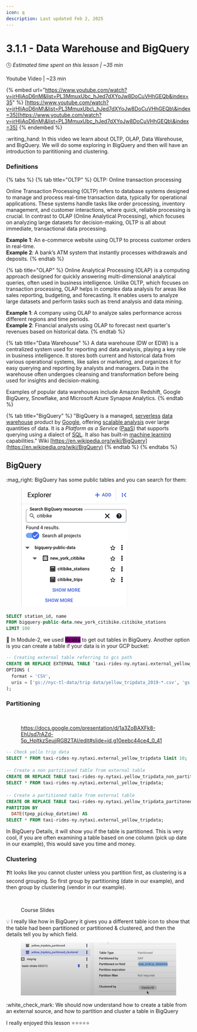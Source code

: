 ```yaml
---
icon: q
description: Last updated Feb 2, 2025
---
```


# 3.1.1 - Data Warehouse and BigQuery

:clock4:  _Estimated time spent on this lesson | \~35 min_

Youtube Video | \~23 min

{% embed url="https://www.youtube.com/watch?v=jrHljAoD6nM&list=PL3MmuxUbc_hJed7dXYoJw8DoCuVHhGEQb&index=35" %}
[https://www.youtube.com/watch?v=jrHljAoD6nM\&list=PL3MmuxUbc\_hJed7dXYoJw8DoCuVHhGEQb\&index=35](https://www.youtube.com/watch?v=jrHljAoD6nM\&list=PL3MmuxUbc_hJed7dXYoJw8DoCuVHhGEQb\&index=35)
{% endembed %}

:writing\_hand: In this video we learn about OLTP, OLAP, Data Warehouse, and BigQuery. We will do some exploring in BigQuery and then will have an introduction to parititioning and clustering.

### Definitions

{% tabs %}
{% tab title="OLTP" %}
OLTP: Online transaction processing

Online Transaction Processing (OLTP) refers to database systems designed to manage and process real-time transaction data, typically for operational applications. These systems handle tasks like order processing, inventory management, and customer interactions, where quick, reliable processing is crucial. In contrast to OLAP (Online Analytical Processing), which focuses on analyzing large datasets for decision-making, OLTP is all about immediate, transactional data processing.

**Example 1**: An e-commerce website using OLTP to process customer orders in real-time.\
**Example 2**: A bank’s ATM system that instantly processes withdrawals and deposits.
{% endtab %}

{% tab title="OLAP" %}
Online Analytical Processing (OLAP) is a computing approach designed for quickly answering multi-dimensional analytical queries, often used in business intelligence. Unlike OLTP, which focuses on transaction processing, OLAP helps in complex data analysis for areas like sales reporting, budgeting, and forecasting. It enables users to analyze large datasets and perform tasks such as trend analysis and data mining.

**Example 1**: A company using OLAP to analyze sales performance across different regions and time periods.\
**Example 2**: Financial analysts using OLAP to forecast next quarter's revenues based on historical data.
{% endtab %}

{% tab title="Data Warehouse" %}
A data warehouse (DW or EDW) is a centralized system used for reporting and data analysis, playing a key role in business intelligence. It stores both current and historical data from various operational systems, like sales or marketing, and organizes it for easy querying and reporting by analysts and managers. Data in the warehouse often undergoes cleansing and transformation before being used for insights and decision-making.

Examples of popular data warehouses include Amazon Redshift, Google BigQuery, Snowflake, and Microsoft Azure Synapse Analytics.
{% endtab %}

{% tab title="BigQuery" %}
"BigQuery is a managed, [serverless](https://en.wikipedia.org/wiki/Serverless) [data warehouse](https://en.wikipedia.org/wiki/Data_warehouse) product by [Google](https://en.wikipedia.org/wiki/Google), offering [scalable analysis](https://en.wikipedia.org/wiki/Analysis) over large quantities of data. It is a _Platform as a Service_ ([PaaS](https://en.wikipedia.org/wiki/Cloud_computing#Platform_as_a_service_\(PaaS\))) that supports querying using a dialect of [SQL](https://en.wikipedia.org/wiki/SQL). It also has built-in [machine learning](https://en.wikipedia.org/wiki/Machine_learning) capabilities." Wiki [https://en.wikipedia.org/wiki/BigQuery](https://en.wikipedia.org/wiki/BigQuery)
{% endtab %}
{% endtabs %}

## BigQuery

:mag\_right: BigQuery has some public tables and you can search for them:

<figure><img src="../../.gitbook/assets/Screen Shot 2025-02-04 at 6.07.20 PM.png" alt=""><figcaption></figcaption></figure>

```sql
SELECT station_id, name
FROM bigquery-public-data.new_york_citibike.citibike_stations
LIMIT 100
```

:eyes: In Module-2, we used <mark style="background-color:purple;">Kestra</mark> to get out tables in BigQuery. Another option is you can create a table if your data is in your GCP bucket:

```sql
-- Creating external table referring to gcs path
CREATE OR REPLACE EXTERNAL TABLE `taxi-rides-ny.nytaxi.external_yellow_tripdata`
OPTIONS (
  format = 'CSV',
  uris = ['gs://nyc-tl-data/trip data/yellow_tripdata_2019-*.csv', 'gs://nyc-tl-data/trip data/yellow_tripdata_2020-*.csv']
);
```

### Partitioning

<figure><img src="https://lh7-rt.googleusercontent.com/slidesz/AGV_vUfvbluAQ8bNxMAWmNc_nBlvQQmxbJ1EF_ylSEupgQR3A-Y94ynrj1e2BTg-3AzL66UJlXSW8PWMDO7Ula-gubswj-eBHuOs8vDTrSsnm2qjvpwSseumPjDaNC5ViE9PX5wEpNSpTQDVrghtquqdBMHuqrSck4g=s2048?key=paeMfeNH865yUluq5ERR7g" alt=""><figcaption><p><a href="https://docs.google.com/presentation/d/1a3ZoBAXFk8-EhUsd7rAZd-5p_HpltkzSeujjRGB2TAI/edit#slide=id.g10eebc44ce4_0_41">https://docs.google.com/presentation/d/1a3ZoBAXFk8-EhUsd7rAZd-5p_HpltkzSeujjRGB2TAI/edit#slide=id.g10eebc44ce4_0_41</a></p></figcaption></figure>

```sql
-- Check yello trip data
SELECT * FROM taxi-rides-ny.nytaxi.external_yellow_tripdata limit 10;

-- Create a non partitioned table from external table
CREATE OR REPLACE TABLE taxi-rides-ny.nytaxi.yellow_tripdata_non_partitoned AS
SELECT * FROM taxi-rides-ny.nytaxi.external_yellow_tripdata;

-- Create a partitioned table from external table
CREATE OR REPLACE TABLE taxi-rides-ny.nytaxi.yellow_tripdata_partitoned
PARTITION BY
  DATE(tpep_pickup_datetime) AS
SELECT * FROM taxi-rides-ny.nytaxi.external_yellow_tripdata;
```

In BigQuery Details, it will show you if the table is partitioned. This is very cool, if you are often examining a table based on one column (pick up date in our example), this would save you time and money.

### Clustering

:question:It looks like you cannot cluster unless you partition first, as clustering is a second grouping. So first group by partitioning (date in our example), and then group by clustering (vendor in our example).&#x20;

<figure><img src="https://lh7-rt.googleusercontent.com/slidesz/AGV_vUcvfuT2jPUX2YtNUZfQgxJUcCqhIAb7SUpW_qBlC6Vv9ynLMtCaVP9zj5zocKEwItoTnJTisvEyVk6s7RJgP6wQkFdz6BG8P_N32rxyUv5bf49xMDv4Txsm-59HLQ6E2QdbrAgoS-F3qKVeIkeuYMoVeOfYlvrl=s2048?key=paeMfeNH865yUluq5ERR7g" alt=""><figcaption><p>Course Slides</p></figcaption></figure>

:bulb: I really like how in BigQuery it gives you a different table icon to show that the table had been partitioned or partitioned & clustered, and then the details tell you by which field.

<figure><img src="../../.gitbook/assets/Screen Shot 2025-02-04 at 7.24.22 PM.png" alt=""><figcaption></figcaption></figure>

:white\_check\_mark: We should now understand how to create a table from an external source, and how to partition and cluster a table in BigQuery

I really enjoyed this lesson :star::star::star::star::star:
